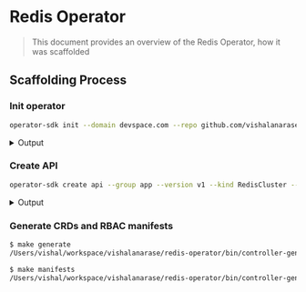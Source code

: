 # Redis Operator
> This document provides an overview of the Redis Operator, how it was scaffolded

## Scaffolding Process

### Init operator

```bash
operator-sdk init --domain devspace.com --repo github.com/vishalanarase/redis-operator
```

<details>
<summary>Output</summary>
```bash
INFO[0000] Writing kustomize manifests for you to edit...
INFO[0000] Writing scaffold for you to edit...
INFO[0000] Get controller runtime:
$ go get sigs.k8s.io/controller-runtime@v0.19.0
INFO[0008] Update dependencies:
$ go mod tidy
go: downloading google.golang.org/genproto v0.0.0-20230822172742-b8732ec3820d
Next: define a resource with:
$ operator-sdk create api
```
</details>

### Create API

```bash
operator-sdk create api --group app --version v1 --kind RedisCluster --resource --controller
```

<details>
<summary>Output</summary>
```bash
INFO[0000] Writing kustomize manifests for you to edit...
INFO[0000] Writing scaffold for you to edit...
INFO[0000] api/v1/rediscluster_types.go
INFO[0000] api/v1/groupversion_info.go
INFO[0000] internal/controller/suite_test.go
INFO[0000] internal/controller/rediscluster_controller.go
INFO[0000] internal/controller/rediscluster_controller_test.go
INFO[0000] Update dependencies:
$ go mod tidy
INFO[0000] Running make:
$ make generate
mkdir -p /Users/vishal/workspace/vishalanarase/redis-operator/bin
Downloading sigs.k8s.io/controller-tools/cmd/controller-gen@v0.16.1
go: downloading sigs.k8s.io/controller-tools v0.16.1
go: downloading golang.org/x/tools v0.24.0
go: downloading github.com/fatih/color v1.17.0
go: downloading golang.org/x/net v0.28.0
go: downloading golang.org/x/text v0.17.0
go: downloading golang.org/x/sys v0.23.0
go: downloading golang.org/x/mod v0.20.0
/Users/vishal/workspace/vishalanarase/redis-operator/bin/controller-gen object:headerFile="hack/boilerplate.go.txt" paths="./..."
Next: implement your new API and generate the manifests (e.g. CRDs,CRs) with:
$ make manifests
```
</details>

### Generate CRDs and RBAC manifests

```bash
$ make generate
/Users/vishal/workspace/vishalanarase/redis-operator/bin/controller-gen object:headerFile="hack/boilerplate.go.txt" paths="./..."

$ make manifests
/Users/vishal/workspace/vishalanarase/redis-operator/bin/controller-gen rbac:roleName=manager-role crd webhook paths="./..." output:crd:artifacts:config=config/crd/bases
```
